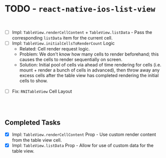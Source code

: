 # TODO - `react-native-ios-list-view`

<br>

- [ ] Impl: `TableView.renderCellContent` + `TableView.listData` - Pass the corresponding `listData` item for the current cell.
- [ ] Impl: `TableView.initialCellsToRenderCount` Logic
  * Related: Cell render request logic.
  * Problem: We don't know how many cells to render beforehand; this causes the cells to render sequentially on screen.
  * Solution: Initial pool of cells via ahead of time rendering for cells (i.e. mount + render a bunch of cells in advanced), then throw away any excess cells after the table view has completed rendering the initial cells to show.<br><br>
- [ ] Fix: `RNITableView` Cell Layout

<br><br>

## Completed Tasks

- [x] Impl: `TableView.renderCellContent` Prop - Use custom render content from the table view cell.
- [x] Impl: `TableView.listData` Prop - Allow for use of custom data for the table view.